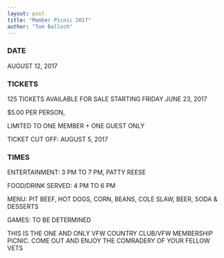 ```yaml
---
layout: post
title: "Member Picnic 2017"
author: "Tom Balloch"
---
```


### DATE

AUGUST 12, 2017

### TICKETS

125 TICKETS AVAILABLE FOR SALE STARTING FRIDAY JUNE 23, 2017

$5.00 PER PERSON,

LIMITED TO ONE MEMBER + ONE GUEST  ONLY

TICKET CUT OFF:  AUGUST 5, 2017

### TIMES

ENTERTAINMENT:  3 PM TO 7 PM, PATTY REESE

FOOD/DRINK SERVED:  4 PM TO 6 PM

MENU:  PIT BEEF, HOT DOGS, CORN, BEANS, COLE SLAW, BEER, SODA & DESSERTS

GAMES: TO BE DETERMINED

THIS IS THE ONE AND ONLY VFW COUNTRY CLUB/VFW MEMBERSHIP PICNIC.  COME OUT AND ENJOY THE COMRADERY  OF YOUR FELLOW VETS
